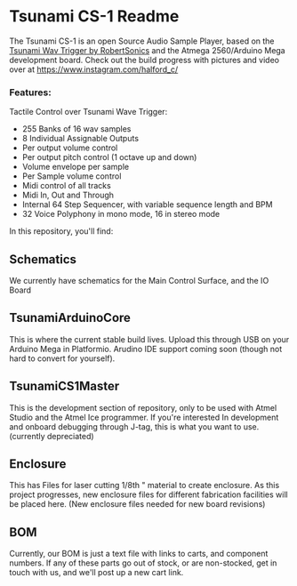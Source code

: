 
# Tsunami CS-1 Readme

The Tsunami CS-1 is an open Source Audio Sample Player, based on the [Tsunami Wav Trigger by RobertSonics](https://robertsonics.com/tsunami/) and the Atmega 2560/Arduino Mega development board. 
Check out the build progress with pictures and video over at https://www.instagram.com/halford_c/

### Features:
 Tactile Control over Tsunami Wave Trigger:
- 255 Banks of 16  wav samples
- 8 Individual Assignable Outputs
- Per output volume control
- Per output pitch control (1 octave up and down)
- Volume envelope per sample
- Per Sample volume control
- Midi control of all tracks
- Midi In, Out and Through
 - Internal 64 Step Sequencer, with variable sequence length and BPM
 - 32 Voice Polyphony in mono mode, 16 in stereo mode


In this repository, you'll find:
## Schematics
We currently have schematics for the Main Control Surface, and the IO Board
## TsunamiArduinoCore
This is where the current stable build lives. Upload this through USB on your Arduino Mega in Platformio. Arudino IDE support coming soon (though not hard to convert for yourself). 
## TsunamiCS1Master
This is the development section of repository, only to be used with Atmel Studio and the Atmel Ice programmer. If you're interested In development and onboard debugging through J-tag, this is what you want to use. (currently depreciated)
## Enclosure
This has Files for laser cutting 1/8th " material to create enclosure. 
As this project progresses, new enclosure files for different fabrication facilities will be placed here.  (New enclosure files needed for new board revisions)

## BOM
Currently, our BOM is just a text file with links to carts, and component numbers. 
If any of these parts go out of stock, or are non-stocked, get in touch with us, and we'll post up a new cart link.
